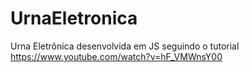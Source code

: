 # UrnaEletronica
 Urna Eletrônica desenvolvida em JS seguindo o tutorial https://www.youtube.com/watch?v=hF_VMWnsY00
